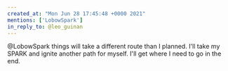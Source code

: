 ```yaml
---
created_at: "Mon Jun 28 17:45:48 +0000 2021"
mentions: ['LobowSpark']
in_reply_to: @leo_guinan
---
```


@LobowSpark things will take a different route than I planned. I'll take my SPARK and ignite another path for myself.  I'll get where I need to go in the end.
